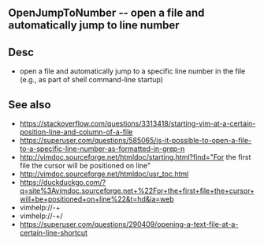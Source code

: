 
<!---
### <beg-file_info>
### document_metadata:
###   - caption: "__blank__"
###     desc: |
###         * AUTO-GENERATED-FILE ;; any direct edits will be lost
###     seeinstead: |
###         *  href="smartpath://mytrybits/t/trytexteditor/txt/blogtef.yaml.txt" find="uuid01rrmy004"
### <end-file_info>
--->

## OpenJumpToNumber         --  open a file and automatically jump to line number

## Desc
* open a file and automatically jump to a specific line number in the file (e.g., as part of shell command-line startup)


## See also
* https://stackoverflow.com/questions/3313418/starting-vim-at-a-certain-position-line-and-column-of-a-file
* https://superuser.com/questions/585065/is-it-possible-to-open-a-file-to-a-specific-line-number-as-formatted-in-grep-n
* http://vimdoc.sourceforge.net/htmldoc/starting.html?find="For the first file the cursor will be positioned on line"
* http://vimdoc.sourceforge.net/htmldoc/usr_toc.html
* https://duckduckgo.com/?q=site%3Avimdoc.sourceforge.net+%22For+the+first+file+the+cursor+will+be+positioned+on+line%22&t=hd&ia=web
* vimhelp://-+
* vimhelp://-+/
* https://superuser.com/questions/290409/opening-a-text-file-at-a-certain-line-shortcut


